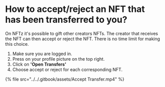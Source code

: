 # How to accept/reject an NFT that has been transferred to you?

On NFTz it's possible to gift other creators NFTs. The creator that receives the NFT can then accept or reject the NFT. There is no time limit for making this choice. &#x20;

1. Make sure you are logged in.
2. Press on your profile picture on the top right.
3. Click on **'Open Transfers'**
4. Choose accept or reject for each corresponding NFT.&#x20;

{% file src="../../.gitbook/assets/Accept Transfer.mp4" %}
